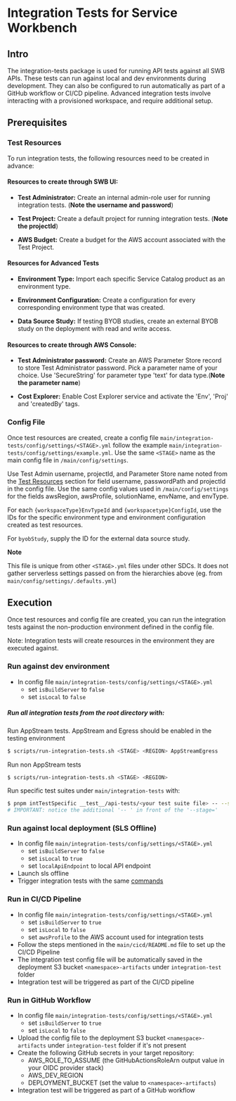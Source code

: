 # Integration Tests for Service Workbench

## Intro

The integration-tests package is used for running API tests against all SWB APIs.
These tests can run against local and dev environments during development.
They can also be configured to run automatically as part of a GitHub workflow or CI/CD pipeline.
Advanced integration tests involve interacting with a provisioned workspace, and require additional setup.

## Prerequisites

### Test Resources

To run integration tests, the following resources need to be created in advance:

#### Resources to create through SWB UI:

- **Test Administrator:** Create an internal admin-role user for running integration tests. (**Note the username and password**)


- **Test Project:** Create a default project for running integration tests. (**Note the projectId**)

- **AWS Budget:** Create a budget for the AWS account associated with the Test Project.

#### Resources for Advanced Tests

- **Environment Type:** Import each specific Service Catalog product as an environment type.

- **Environment Configuration:** Create a configuration for every corresponding environment type that was created.

- **Data Source Study:** If testing BYOB studies, create an external BYOB study on the deployment with read and write access.


#### Resources to create through AWS Console:

- **Test Administrator password:** Create an AWS Parameter Store record to store Test Administrator password. Pick a parameter name of your choice. Use 'SecureString' for parameter type 'text' for data type.(**Note the parameter name**)

- **Cost Explorer:** Enable Cost Explorer service and activate the 'Env', 'Proj' and 'createdBy' tags.

### Config File

Once test resources are created, create a config file `main/integration-tests/config/settings/<STAGE>.yml` follow the example `main/integration-tests/config/settings/example.yml`.
Use the same `<STAGE>` name as the main config file in `/main/config/settings`.

Use Test Admin username, projectId, and Parameter Store name noted from the [Test Resources](#test-resources) section for field username, passwordPath and projectId in the config file.
Use the same config values used in `/main/config/settings` for the fields awsRegion, awsProfile, solutionName, envName, and envType.

For each `{workspaceType}EnvTypeId` and `{workspacetype}ConfigId`, use the IDs for the specific environment type and environment configuration created as test resources.

For `byobStudy`, supply the ID for the external data source study.

**Note**

This file is unique from other `<STAGE>.yml` files under other SDCs. It does not gather serverless settings passed on from the hierarchies above (eg. from `main/config/settings/.defaults.yml`)

## Execution

Once test resources and config file are created, you can run the integration tests against the non-production environment defined in the config file.

Note: Integration tests will create resources in the environment they are executed against.

### Run against dev environment

- In config file `main/integration-tests/config/settings/<STAGE>.yml`
  - set `isBuildServer` to `false`
  - set `isLocal` to `false`

##### Run all integration tests from the root directory with:

Run AppStream tests. AppStream and Egress should be enabled in the testing environment
```bash
$ scripts/run-integration-tests.sh <STAGE> <REGION> AppStreamEgress 
```

Run non AppStream tests
```bash
$ scripts/run-integration-tests.sh <STAGE> <REGION>
```

Run specific test suites under `main/integration-tests` with:

```bash
$ pnpm intTestSpecific __test__/api-tests/<your test suite file> -- --stage=<STAGE>
# IMPORTANT: notice the additional '-- ' in front of the '--stage='
```

### Run against local deployment (SLS Offline)

- In config file `main/integration-tests/config/settings/<STAGE>.yml`
  - set `isBuildServer` to `false`
  - set `isLocal` to `true`
  - set `localApiEndpoint` to local API endpoint
- Launch sls offline
- Trigger integration tests with the same [commands](#run-all-integration-tests-from-the-root-directory-with)

### Run in CI/CD Pipeline

- In config file `main/integration-tests/config/settings/<STAGE>.yml`
  - set `isBuildServer` to `true`
  - set `isLocal` to `false`
  - set `awsProfile` to the AWS account used for integration tests
- Follow the steps mentioned in the `main/cicd/README.md` file to set up the CI/CD Pipeline
- The integration test config file will be automatically saved in the deployment S3 bucket `<namespace>-artifacts` under `integration-test` folder
- Integration test will be triggered as part of the CI/CD pipeline

### Run in GitHub Workflow

- In config file `main/integration-tests/config/settings/<STAGE>.yml`
  - set `isBuildServer` to `true`
  - set `isLocal` to `false`
- Upload the config file to the deployment S3 bucket `<namespace>-artifacts` under `integration-test` folder if it's not present
- Create the following GitHub secrets in your target repository:
  - AWS_ROLE_TO_ASSUME (the GitHubActionsRoleArn output value in your OIDC provider stack)
  - AWS_DEV_REGION
  - DEPLOYMENT_BUCKET (set the value to `<namespace>-artifacts`)
- Integration test will be triggered as part of a GitHub workflow
